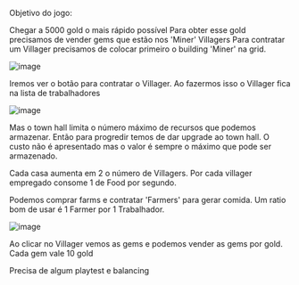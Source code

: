 Objetivo do jogo:

Chegar a 5000 gold o mais rápido possível
Para obter esse gold precisamos de vender gems que estão nos 'Miner' Villagers 
Para contratar um Villager precisamos de colocar primeiro o building 'Miner' na grid. 

![image](https://github.com/user-attachments/assets/5dedcef9-bdb1-4126-89bd-6f02001dafe1)

Iremos ver o botão para contratar o Villager. Ao fazermos isso o Villager fica na lista de trabalhadores

![image](https://github.com/user-attachments/assets/ec18b513-21a5-4d5f-9991-67bf056861b7)

Mas o town hall limita o número máximo de recursos que podemos armazenar.
Então para progredir temos de dar upgrade ao town hall.
O custo não é apresentado mas o valor é sempre o máximo que pode ser armazenado.

Cada casa aumenta em 2 o número de Villagers.
Por cada villager empregado consome 1 de Food por segundo.

Podemos comprar farms e contratar 'Farmers' para gerar comida. Um ratio bom de usar é 1 Farmer por 1 Trabalhador.

![image](https://github.com/user-attachments/assets/efe20cab-0b4f-4e56-8ea4-26a2c91c6925)

Ao clicar no Villager vemos as gems e podemos vender as gems por gold. Cada gem vale 10 gold

Precisa de algum playtest e balancing
